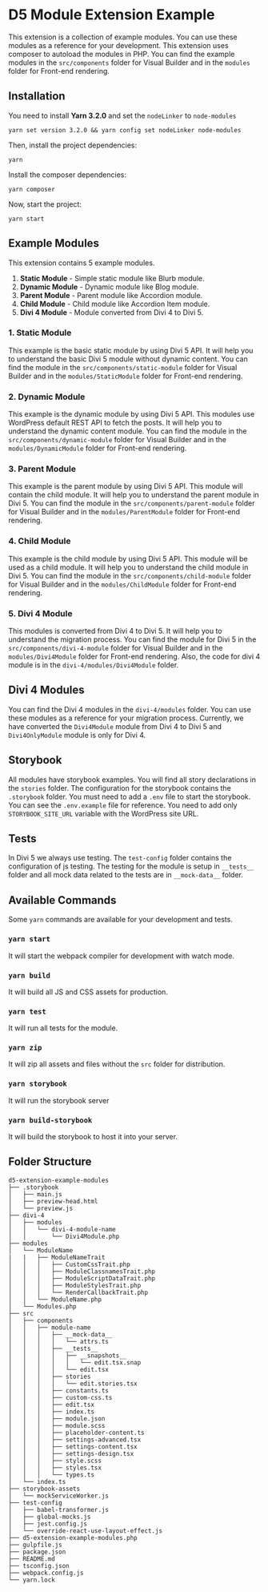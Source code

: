 # D5 Module Extension Example
This extension is a collection of example modules. You can use these modules as a reference for your development. This extension uses composer to autoload the modules in PHP. You can find the example modules in the `src/components` folder for Visual Builder and in the `modules` folder for Front-end rendering.

## Installation
You need to install **Yarn 3.2.0** and set the `nodeLinker` to `node-modules`
```
yarn set version 3.2.0 && yarn config set nodeLinker node-modules
```

Then, install the project dependencies:
```
yarn
```

Install the composer dependencies:
```
yarn composer
```

Now, start the project:
```
yarn start
```

## Example Modules
This extension contains 5 example modules.
1. **Static Module** - Simple static module like Blurb module.
2. **Dynamic Module** - Dynamic module like Blog module.
3. **Parent Module** - Parent module like Accordion module.
4. **Child Module** - Child module like Accordion Item module.
5. **Divi 4 Module** - Module converted from Divi 4 to Divi 5.

### 1. Static Module
This example is the basic static module by using Divi 5 API. It will help you to understand the basic Divi 5 module without dynamic content. You can find the module in the `src/components/static-module` folder for Visual Builder and in the `modules/StaticModule` folder for Front-end rendering.

### 2. Dynamic Module
This example is the dynamic module by using Divi 5 API. This modules use WordPress default REST API to fetch the posts. It will help you to understand the dynamic content module. You can find the module in the `src/components/dynamic-module` folder for Visual Builder and in the `modules/DynamicModule` folder for Front-end rendering.

### 3. Parent Module
This example is the parent module by using Divi 5 API. This module will contain the child module. It will help you to understand the parent module in Divi 5. You can find the module in the `src/components/parent-module` folder for Visual Builder and in the `modules/ParentModule` folder for Front-end rendering.

### 4. Child Module
This example is the child module by using Divi 5 API. This module will be used as a child module. It will help you to understand the child module in Divi 5. You can find the module in the `src/components/child-module` folder for Visual Builder and in the `modules/ChildModule` folder for Front-end rendering.

### 5. Divi 4 Module
This modules is converted from Divi 4 to Divi 5. It will help you to understand the migration process. You can find the module for Divi 5 in the `src/components/divi-4-module` folder for Visual Builder and in the `modules/Divi4Module` folder for Front-end rendering. Also, the code for divi 4 module is in the `divi-4/modules/Divi4Module` folder.

## Divi 4 Modules
You can find the Divi 4 modules in the `divi-4/modules` folder. You can use these modules as a reference for your migration process. Currently, we have converted the `Divi4Module` module from Divi 4 to Divi 5 and `Divi4OnlyModule` module is only for Divi 4.

## Storybook
All modules have storybook examples. You will find all story declarations in the `stories` folder. The configuration for the storybook contains the `.storybook` folder. You must need to add a `.env` file to start the storybook. You can see the `.env.example` file for reference. You need to add only `STORYBOOK_SITE_URL` variable with the WordPress site URL.

## Tests
In Divi 5 we always use testing. The `test-config` folder contains the configuration of js testing. The testing for the module is setup in `__tests__` folder and all mock data related to the tests are in `__mock-data__` folder.

## Available Commands
Some `yarn` commands are available for your development and tests.

### `yarn start`
It will start the webpack compiler for development with watch mode.

### `yarn build`
It will build all JS and CSS assets for production.

### `yarn test`
It will run all tests for the module.

### `yarn zip`
It will zip all assets and files without the `src` folder for distribution.

### `yarn storybook`
It will run the storybook server

### `yarn build-storybook`
It will build the storybook to host it into your server.

## Folder Structure
```
d5-extension-example-modules
├── .storybook
│   ├── main.js
│   ├── preview-head.html
│   └── preview.js
├── divi-4
│   ├── modules
│   │   └── divi-4-module-name
│   │       └── Divi4Module.php
├── modules
│   └── ModuleName
|   |   ├── ModuleNameTrait
│   │   │   ├── CustomCssTrait.php
│   │   │   ├── ModuleClassnamesTrait.php
│   │   │   ├── ModuleScriptDataTrait.php
│   │   │   ├── ModuleStylesTrait.php
│   │   │   └── RenderCallbackTrait.php
│   │   └── ModuleName.php
│   └── Modules.php
├── src
│   ├── components
│   │   ├── module-name
│   │   │   ├── __mock-data__
│   │   │   │   └── attrs.ts
│   │   │   ├── __tests__
│   │   │   │   ├── __snapshots__
│   │   │   │   │   └── edit.tsx.snap
│   │   │   │   └── edit.tsx
│   │   │   ├── stories
│   │   │   │   └── edit.stories.tsx
│   │   │   ├── constants.ts
│   │   │   ├── custom-css.ts
│   │   │   ├── edit.tsx
│   │   │   ├── index.ts
│   │   │   ├── module.json
│   │   │   ├── module.scss
│   │   │   ├── placeholder-content.ts
│   │   │   ├── settings-advanced.tsx
│   │   │   ├── settings-content.tsx
│   │   │   ├── settings-design.tsx
│   │   │   ├── style.scss
│   │   │   ├── styles.tsx
│   │   │   └── types.ts
│   └── index.ts
├── storybook-assets
│   └── mockServiceWorker.js
├── test-config
│   ├── babel-transformer.js
│   ├── global-mocks.js
│   ├── jest.config.js
│   └── override-react-use-layout-effect.js
├── d5-extension-example-modules.php
├── gulpfile.js
├── package.json
├── README.md
├── tsconfig.json
├── webpack.config.js
└── yarn.lock
```